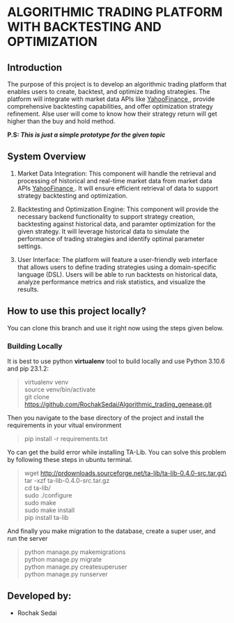 # ALGORITHMIC TRADING PLATFORM WITH BACKTESTING AND OPTIMIZATION
## Introduction
The purpose of this project is to develop an algorithmic trading platform that enables users to create, backtest, and optimize trading strategies. The platform will integrate with market data APIs like <a href="https:/finance.yahoo.com/quote/%5EGSPC/history?p=%5EGSPC"> YahooFinance </a> , provide comprehensive backtesting capabilities, and offer optimization  strategy refinement. Alse user will come to know how their strategy return will get higher than the buy and hold method. 

<b>P.S:<i>  This is just a simple prototype for the given topic</i></b><br>  


## System Overview
  1.  Market Data Integration: This component will handle the retrieval and processing of historical and real-time market data from market data APIs <a href="https:/finance.yahoo.com/quote/%5EGSPC/history?p=%5EGSPC"> YahooFinance </a>. It will ensure efficient retrieval of data to support strategy backtesting and optimization.

   2. Backtesting and Optimization Engine: This component will provide the necessary backend functionality to support strategy creation, backtesting against historical data, and paramter optimization for the given strategy. It will leverage historical data to simulate the performance of trading strategies and identify optimal parameter settings.

   3. User Interface: The platform will feature a user-friendly web interface that allows users to define trading strategies using a domain-specific language (DSL). Users will be able to run backtests on historical data, analyze performance metrics and risk statistics, and visualize the results.


## How to use this project locally?
You can clone this branch and use it right now using the steps given below.  

### Building Locally
It is best to use python **virtualenv** tool to build locally and use Python 3.10.6 and pip 23.1.2:  
> virtualenv venv  
> source venv/bin/activate  
> git clone https://github.com/RochakSedai/Algorithmic_trading_genease.git

Then you navigate to the base directory of the project and install the requirements in your vitual environment  
> pip install -r requirements.txt  

Yo can get the build error while installing TA-Lib. You can solve this problem by following these steps in ubuntu terminal.
>wget http://prdownloads.sourceforge.net/ta-lib/ta-lib-0.4.0-src.tar.gz\
> tar -xzf ta-lib-0.4.0-src.tar.gz\
> cd ta-lib/ \
>sudo ./configure \
>sudo make\
>sudo make install\
>pip install ta-lib


And finally you make migration to the database, create a super user, and run the server  
> python manage.py makemigrations  
>python manage.py migrate  
> python manage.py createsuperuser  
> python manage.py runserver  



## Developed by:
- Rochak Sedai
